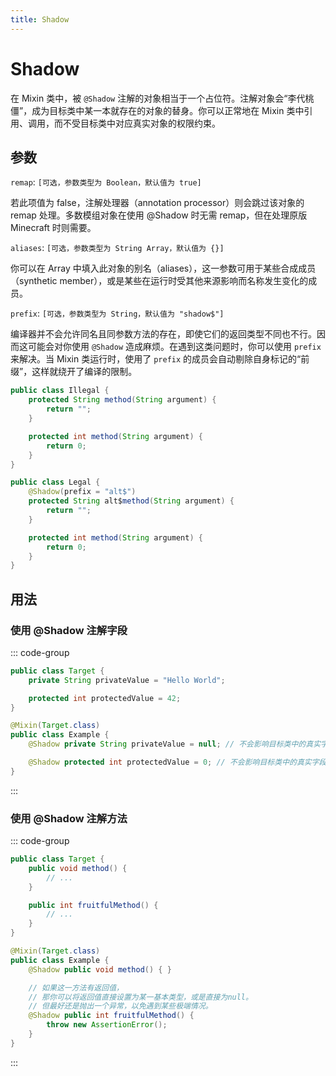 ```yaml
---
title: Shadow
---
```


# Shadow

在 Mixin 类中，被 `@Shadow` 注解的对象相当于一个占位符。注解对象会“李代桃僵”，成为目标类中某一本就存在的对象的替身。你可以正常地在 Mixin 类中引用、调用，而不受目标类中对应真实对象的权限约束。

## 参数

`remap`: `[可选，参数类型为 Boolean，默认值为 true]`

若此项值为 false，注解处理器（annotation processor）则会跳过该对象的 remap 处理。多数模组对象在使用 @Shadow 时无需 remap，但在处理原版 Minecraft 时则需要。

`aliases`: `[可选，参数类型为 String Array，默认值为 {}]`

你可以在 Array 中填入此对象的别名（aliases），这一参数可用于某些合成成员（synthetic member），或是某些在运行时受其他来源影响而名称发生变化的成员。

`prefix`: `[可选，参数类型为 String，默认值为 "shadow$"]`

编译器并不会允许同名且同参数方法的存在，即使它们的返回类型不同也不行。因而这可能会对你使用 `@Shadow` 造成麻烦。在遇到这类问题时，你可以使用 `prefix` 来解决。当 Mixin 类运行时，使用了 `prefix` 的成员会自动剔除自身标记的“前缀”，这样就绕开了编译的限制。

```java
public class Illegal {
    protected String method(String argument) {
        return "";
    }

    protected int method(String argument) {
        return 0;
    }
}

public class Legal {
    @Shadow(prefix = "alt$")
    protected String alt$method(String argument) {
        return "";
    }

    protected int method(String argument) {
        return 0;
    }
}
```

## 用法

### 使用 @Shadow 注解字段

::: code-group

```java [Target.java]
public class Target {
    private String privateValue = "Hello World";

    protected int protectedValue = 42;
}
```

```java [Example.java]
@Mixin(Target.class)
public class Example {
    @Shadow private String privateValue = null; // 不会影响目标类中的真实字段

    @Shadow protected int protectedValue = 0; // 不会影响目标类中的真实字段
}
```

:::

### 使用 @Shadow 注解方法

::: code-group

```java [Target.java]
public class Target {
    public void method() {
        // ...
    }

    public int fruitfulMethod() {
        // ...
    }
}
```

```java [Example.java]
@Mixin(Target.class)
public class Example {
    @Shadow public void method() { }

    // 如果这一方法有返回值，
    // 那你可以将返回值直接设置为某一基本类型，或是直接为null。
    // 但最好还是抛出一个异常，以免遇到某些极端情况。
    @Shadow public int fruitfulMethod() {
        throw new AssertionError();
    }
}
```

:::
